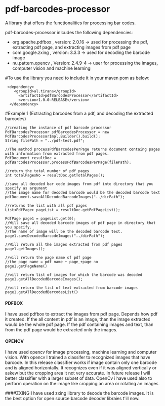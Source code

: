 # pdf-barcodes-processor
A library that offers the functionalities for processing bar codes.

pdf-barcodes-processor inlcudes the following dependencies:

  * org.apache.pdfbox , version: 2.0.16 ->  used for processing the pdf, extracting pdf page, and extracting images from pdf page
  * com.google.zxing ,  version: 3.3.3  -> used for decoding the barcode image                                                         
  * nu.pattern.opencv , Version: 2.4.9-4 -> user for processing the images,  computer vision and machine learning
  
 #To use the library you need to include it in your maven pom as below:
 
```
 <dependency>
  	<groupId>al.tirana</groupId>
	  <artifactId>pdfBarcodesProcessor</artifactId>
	  <version>1.0.0-RELEASE</version> 
  </dependency>
  ```
  
  #Example 1 (Extracting barcodes from a pdf, and decoding the extracted barcodes)
  ```
  //creating the instance of pdf barcode processor
  PdfBarcodesProcessor pdfBarcodesProcessor = new PdfBarcodesProcessorImpl.Builder().build();
  String filePath = "../pdf-test.pdf";
  
  //The method processPdfBarcodesPerPage returns document containg pages with information from extracted from pdf pages.
  PdfDocument resultDoc = pdfBarcodesProcessor.processPdfBarcodesPerPage(filePath); 
  
  //return the total number of pdf pages
  int totalPagesNo = resultDoc.getTotalPages();
  
  //save all decoded bar code images from pdf into directory that you specify as argument
  //the image name for decoded barcode would be the decoded barcode text
  pdfDocument.saveAllDecodedBarcodeImages("../dirPath");
  
  //returns the list with all pdf pages
  List<PdfPage> pageList = resultDoc.getPdfPageList();
  
  PdfPage page1 = pageList.get(0);
  //Will save all decoded barcode images of pdf page in directory that you specify.
  //The name of image will be the decoded barcode text.
  page1.saveDecodedBarcodeImages("../dirPath");
  
  //Will return all the images extracted from pdf pages
  page1.getImages();
  
  //will return the page name of pdf page
  //the page name = pdf name + page_+page no
  page1.getPageName()
  
  //will return list of images for which the barcode was decoded
  page1.getAllDecodedBarcodeImages();
  
  //will return the list of text extracted from barcode images
  page1.getAllDecodedBarcodesList()
  
  ```
  
  #### PDFBOX
  I have used pdfbox to extract the images from pdf page. Depends how pdf it created. If the all content in pdf is an image,
  than the image extracted would be the whole pdf page. If the pdf containing images and text, than from the pdf page would 
  be extracted only the images.
  
  #### OPENCV
  I have used opencv for image processing, machine learning and computer vision. With opencv I trained a classifer to recognized 
  images that have barcode. In this release classifier works if image contain only one barcode  and is aligned horizontally. It 
  recognizes even if it was aligned vertically or askew but the cropping area it not very accurate. In future release I will 
  better classifier with a larger subset of data. OpenCv i have used also to perform operation on the image like cropping an area
  or rotating an images. 
  
  ####ZXING
  I have used zxing library to decode the barcode images. It is the best option for open source barcode decoder libraies t'ill now.
  
  
  

